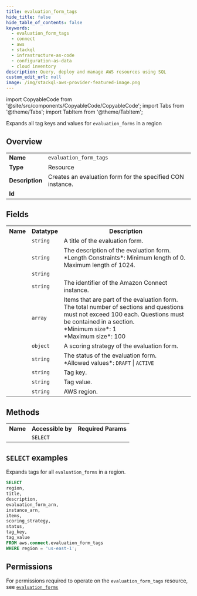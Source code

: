 ```yaml
---
title: evaluation_form_tags
hide_title: false
hide_table_of_contents: false
keywords:
  - evaluation_form_tags
  - connect
  - aws
  - stackql
  - infrastructure-as-code
  - configuration-as-data
  - cloud inventory
description: Query, deploy and manage AWS resources using SQL
custom_edit_url: null
image: /img/stackql-aws-provider-featured-image.png
---
```


import CopyableCode from '@site/src/components/CopyableCode/CopyableCode';
import Tabs from '@theme/Tabs';
import TabItem from '@theme/TabItem';

Expands all tag keys and values for <code>evaluation_forms</code> in a region

## Overview
<table>
<tbody>
<tr><td><b>Name</b></td><td><code>evaluation_form_tags</code></td></tr>
<tr><td><b>Type</b></td><td>Resource</td></tr>
<tr><td><b>Description</b></td><td>Creates an evaluation form for the specified CON instance.</td></tr>
<tr><td><b>Id</b></td><td><CopyableCode code="aws.connect.evaluation_form_tags" /></td></tr>
</tbody>
</table>

## Fields
<table>
<tbody>
<tr><th>Name</th><th>Datatype</th><th>Description</th></tr><tr><td><CopyableCode code="title" /></td><td><code>string</code></td><td>A title of the evaluation form.</td></tr>
<tr><td><CopyableCode code="description" /></td><td><code>string</code></td><td>The description of the evaluation form.<br />*Length Constraints*: Minimum length of 0. Maximum length of 1024.</td></tr>
<tr><td><CopyableCode code="evaluation_form_arn" /></td><td><code>string</code></td><td></td></tr>
<tr><td><CopyableCode code="instance_arn" /></td><td><code>string</code></td><td>The identifier of the Amazon Connect instance.</td></tr>
<tr><td><CopyableCode code="items" /></td><td><code>array</code></td><td>Items that are part of the evaluation form. The total number of sections and questions must not exceed 100 each. Questions must be contained in a section.<br />*Minimum size*: 1<br />*Maximum size*: 100</td></tr>
<tr><td><CopyableCode code="scoring_strategy" /></td><td><code>object</code></td><td>A scoring strategy of the evaluation form.</td></tr>
<tr><td><CopyableCode code="status" /></td><td><code>string</code></td><td>The status of the evaluation form.<br />*Allowed values*: <code>DRAFT</code> | <code>ACTIVE</code></td></tr>
<tr><td><CopyableCode code="tag_key" /></td><td><code>string</code></td><td>Tag key.</td></tr>
<tr><td><CopyableCode code="tag_value" /></td><td><code>string</code></td><td>Tag value.</td></tr>
<tr><td><CopyableCode code="region" /></td><td><code>string</code></td><td>AWS region.</td></tr>
</tbody>
</table>

## Methods

<table>
<tbody>
  <tr>
    <th>Name</th>
    <th>Accessible by</th>
    <th>Required Params</th>
  </tr>
  <tr>
    <td><CopyableCode code="list_resources" /></td>
    <td><code>SELECT</code></td>
    <td><CopyableCode code="region" /></td>
  </tr>
</tbody>
</table>

## `SELECT` examples
Expands tags for all <code>evaluation_forms</code> in a region.
```sql
SELECT
region,
title,
description,
evaluation_form_arn,
instance_arn,
items,
scoring_strategy,
status,
tag_key,
tag_value
FROM aws.connect.evaluation_form_tags
WHERE region = 'us-east-1';
```


## Permissions

For permissions required to operate on the <code>evaluation_form_tags</code> resource, see <a href="/services/connect/evaluation_forms/#permissions"><code>evaluation_forms</code></a>

